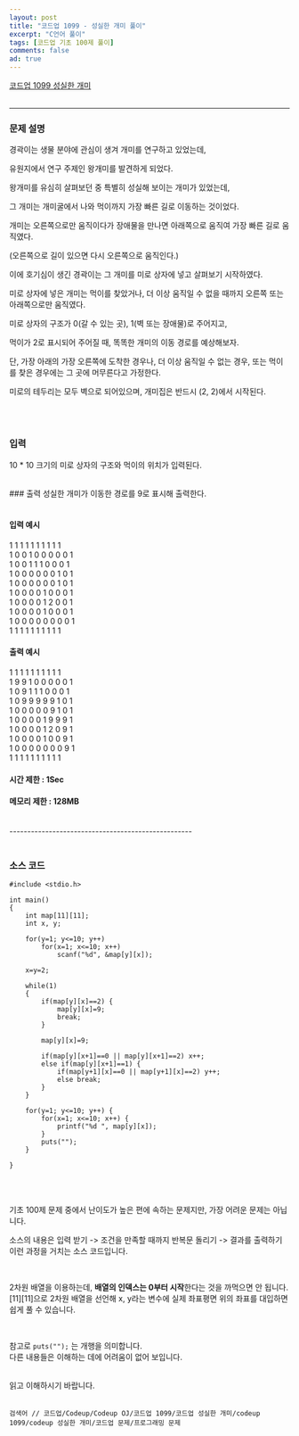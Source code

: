 ```yaml
---
layout: post
title: "코드업 1099 - 성실한 개미 풀이"
excerpt: "C언어 풀이"
tags: [코드업 기초 100제 풀이]
comments: false
ad: true
---
```

 
[코드업 1099 성실한 개미](https://codeup.kr/problem.php?id=1099) 
<br/>
<br/>

-----------------------------------------------------

### 문제 설명  

경곽이는 생물 분야에 관심이 생겨 개미를 연구하고 있었는데,

유원지에서 연구 주제인 왕개미를 발견하게 되었다.

왕개미를 유심히 살펴보던 중 특별히 성실해 보이는 개미가 있었는데,

그 개미는 개미굴에서 나와 먹이까지 가장 빠른 길로 이동하는 것이었다.

개미는 오른쪽으로만 움직이다가 장애물을 만나면 아래쪽으로 움직여 가장 빠른 길로 움직였다.

(오른쪽으로 길이 있으면 다시 오른쪽으로 움직인다.)

이에 호기심이 생긴 경곽이는 그 개미를 미로 상자에 넣고 살펴보기 시작하였다.

미로 상자에 넣은 개미는 먹이를 찾았거나, 더 이상 움직일 수 없을 때까지 오른쪽 또는 아래쪽으로만 움직였다.

미로 상자의 구조가 0(갈 수 있는 곳), 1(벽 또는 장애물)로 주어지고,

먹이가 2로 표시되어 주어질 때, 똑똑한 개미의 이동 경로를 예상해보자.

단, 가장 아래의 가장 오른쪽에 도착한 경우나, 더 이상 움직일 수 없는 경우, 또는 먹이를 찾은 경우에는 그 곳에 머무른다고 가정한다.

미로의 테두리는 모두 벽으로 되어있으며, 개미집은 반드시 (2, 2)에서 시작된다.

<br/>
<br/>

### 입력
10 * 10 크기의 미로 상자의 구조와 먹이의 위치가 입력된다.

<br/>
### 출력
성실한 개미가 이동한 경로를 9로 표시해 출력한다.

<br/>
<br/>

#### 입력 예시
1 1 1 1 1 1 1 1 1 1  
1 0 0 1 0 0 0 0 0 1  
1 0 0 1 1 1 0 0 0 1  
1 0 0 0 0 0 0 1 0 1  
1 0 0 0 0 0 0 1 0 1  
1 0 0 0 0 1 0 0 0 1  
1 0 0 0 0 1 2 0 0 1  
1 0 0 0 0 1 0 0 0 1  
1 0 0 0 0 0 0 0 0 1  
1 1 1 1 1 1 1 1 1 1  

#### 출력 예시
1 1 1 1 1 1 1 1 1 1   
1 9 9 1 0 0 0 0 0 1  
1 0 9 1 1 1 0 0 0 1  
1 0 9 9 9 9 9 1 0 1  
1 0 0 0 0 0 9 1 0 1  
1 0 0 0 0 1 9 9 9 1  
1 0 0 0 0 1 2 0 9 1  
1 0 0 0 0 1 0 0 9 1  
1 0 0 0 0 0 0 0 9 1  
1 1 1 1 1 1 1 1 1 1  

#### 시간 제한 : 1Sec
#### 메모리 제한 : 128MB


<br/>
---------------------------------------------------
<br/>
<br/>

### 소스 코드

~~~
#include <stdio.h>

int main()
{
    int map[11][11];
    int x, y;
    
    for(y=1; y<=10; y++)
        for(x=1; x<=10; x++)
            scanf("%d", &map[y][x]);
    
    x=y=2;
    
    while(1)
    {
        if(map[y][x]==2) {
            map[y][x]=9;
            break;
        }
        
        map[y][x]=9;
        
        if(map[y][x+1]==0 || map[y][x+1]==2) x++;
        else if(map[y][x+1]==1) {
            if(map[y+1][x]==0 || map[y+1][x]==2) y++;
            else break;
        }
    }
    
    for(y=1; y<=10; y++) {
        for(x=1; x<=10; x++) {
            printf("%d ", map[y][x]);
        }
        puts("");
    }
    
}
~~~

<br/>
<br/>

기초 100제 문제 중에서 난이도가 높은 편에 속하는 문제지만, 가장 어려운 문제는 아닙니다.  

소스의 내용은 
입력 받기 -> 조건을 만족할 때까지 반복문 돌리기 -> 결과를 출력하기
이런 과정을 거치는 소스 코드입니다.

<br/>

2차원 배열을 이용하는데, **배열의 인덱스는 0부터 시작**한다는 것을 까먹으면 안 됩니다.
[11][11]으로 2차원 배열을 선언해 x, y라는 변수에 실제 좌표평면 위의 좌표를 대입하면 쉽게 풀 수 있습니다.

<br/>

참고로 ```puts("");``` 는 개행을 의미합니다.  
다른 내용들은 이해하는 데에 어려움이 없어 보입니다.

<br/>
읽고 이해하시기 바랍니다.


<br/>
<br/>

```검색어 // 코드업/Codeup/Codeup OJ/코드업 1099/코드업 성실한 개미/codeup 1099/codeup 성실한 개미/코드업 문제/프로그래밍 문제```
